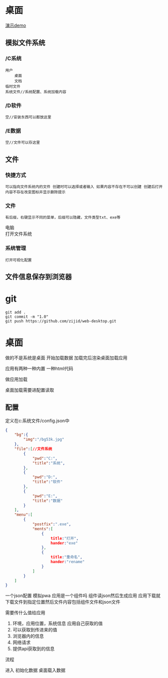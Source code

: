 # 桌面
[演示demo](https://zijid.gitee.io/web-desktop/)
## 模拟文件系统

### /C系统
	用户
		桌面
		文档
	临时文件
	系统文件//系统配置、系统加载内容


### /D软件
	空//安装东西可以都放这里


### /E数据

	空//文件可以存这里

## 文件

### 快捷方式  
	可以指向文件系统内的文件 创建时可以选择或者输入 如果内容不存在不可以创建 创建后打开 内容不存在改变图标并显示删除提示

### 文件  
	有后缀，右键显示不同的菜单，后缀可以隐藏，文件类型txt、exe等

电脑  
	打开文件系统

### 系统管理
	打开可视化配置

## 文件信息保存到浏览器

# git

	git add .
	git commit -m "1.0"
	git push https://github.com/zijid/web-desktop.git

# 桌面
做的不是系统是桌面
开始加载数据
加载完后渲染桌面加载应用

应用有两种一种内置
一种html代码

做应用加载

桌面加载需要进配置读取

## 配置
定义在c:系统文件/config.json中
```json
{
	"bg":{
		"img":"/bg53k.jpg"
	},
	"file":[//文件系统
		{
			"pwd":"C:",
			"title":"系统",
		},
		{
			"pwd":"D:",
			"title":"软件"
		},
		{
			"pwd":"E:",
			"title":"数据"
		}
	],
	"menu":[
		{
			"postfix":".exe",
			"ments":[
				{
					title:"打开",
					hander:"exe"
				},
				{
					title:"重命名",
					hander:"rename"
				}
			]
		}
	]
}
```
一个json配置 模拟pwa 应用是一个组件吗 组件读json然后生成应用
应用下载就下载文件到指定位置然后文件内容包括组件文件和json文件


需要传什么值给应用
1. 环境，应用位置，系统信息
应用自己获取的值
1. 可以获取到传进来的值
2. 浏览器内的信息
3. 网络请求
4. 提供api获取到的信息



流程

进入
初始化数据
桌面载入数据


